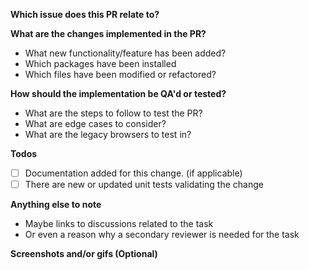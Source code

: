 <!--
Thank you for submitting a pull request!
-->

**Which issue does this PR relate to?**
<!-- Please include the issue number of the task implemented in this PR  -->

**What are the changes implemented in the PR?**
- What new functionality/feature has been added?
- Which packages have been installed
- Which files have been modified or refactored?

**How should the implementation be QA'd or tested?**
- What are the steps to follow to test the PR?
- What are edge cases to consider?
- What are the legacy browsers to test in?

**Todos**
* [ ] Documentation added for this change. (if applicable)
* [ ] There are new or updated unit tests validating the change

**Anything else to note**
- Maybe links to discussions related to the task
- Or even a reason why a secondary reviewer is needed for the task

**Screenshots and/or gifs (Optional)**
<!--
- A visual view of the current changes
-->